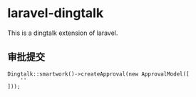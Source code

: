 # laravel-dingtalk
This is a dingtalk extension of laravel.

## 审批提交
```
Dingtalk::smartwork()->createApproval(new ApprovalModel([
    ''
]));
```

